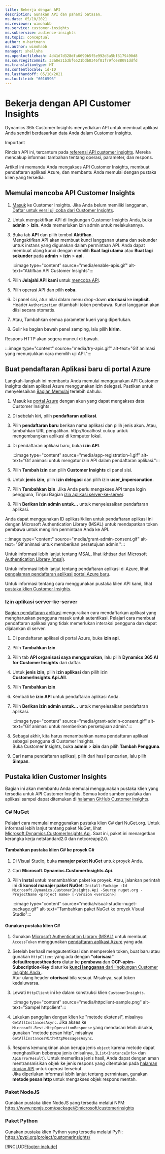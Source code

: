 ```yaml
---
title: Bekerja dengan API
description: Gunakan API dan pahami batasan.
ms.date: 05/10/2021
ms.reviewer: wimohabb
ms.service: customer-insights
ms.subservice: audience-insights
ms.topic: conceptual
author: m-hartmann
ms.author: wimohabb
manager: shellyha
ms.openlocfilehash: 4d41d7d328dfa6699b5f5e992d3a5bf3179490d8
ms.sourcegitcommit: 33a8e21b3bf6521bdb8346f81f79fce88091ddfd
ms.translationtype: HT
ms.contentlocale: id-ID
ms.lasthandoff: 05/10/2021
ms.locfileid: "6016596"
---
```

# <a name="work-with-customer-insights-apis"></a>Bekerja dengan API Customer Insights

Dynamics 365 Customer Insights menyediakan API untuk membuat aplikasi Anda sendiri berdasarkan data Anda dalam Customer Insights.

> [!IMPORTANT]
> Rincian API ini, tercantum pada [referensi API customer insights](https://developer.ci.ai.dynamics.com/api-details#api=CustomerInsights). Mereka mencakup informasi tambahan tentang operasi, parameter, dan respons.

Artikel ini memandu Anda mengakses API Customer Insights, membuat pendaftaran aplikasi Azure, dan membantu Anda memulai dengan pustaka klien yang tersedia.

## <a name="get-started-trying-the-customer-insights-apis"></a>Memulai mencoba API Customer Insights

1. [Masuk](https://home.ci.ai.dynamics.com) ke Customer Insights. Jika Anda belum memiliki langganan, [Daftar untuk versi uji coba dari Customer Insights](https://aka.ms/tryci).

1. Untuk mengaktifkan API di lingkungan Customer Insights Anda, buka **admin** > **izin**. Anda memerlukan izin admin untuk melakukannya.

1. Buka tab **API** dan pilih tombol **Aktifkan**.    
   Mengaktifkan API akan membuat kunci langganan utama dan sekunder untuk instans yang digunakan dalam permintaan API. Anda dapat membuat ulang kunci dengan memilih **Buat lagi utama** atau **Buat lagi sekunder** pada **admin** > **izin** > **api**.

   :::image type="content" source="media/enable-apis.gif" alt-text="Aktifkan API Customer Insights":::

1. Pilih **Jelajahi API kami** untuk [mencoba API](https://developer.ci.ai.dynamics.com/api-details#api=CustomerInsights&operation=Get-all-instances).

1. Pilih operasi API dan pilih **coba**.

1. Di panel sisi, atur nilai dalam menu drop-down **otorisasi** ke **implisit**. Header `Authorization` ditambahi token pembawa. Kunci langganan akan diisi secara otomatis.
  
1. Atau, Tambahkan semua parameter kueri yang diperlukan.

1. Gulir ke bagian bawah panel samping, lalu pilih **kirim**.

Respons HTTP akan segera muncul di bawah.


   :::image type="content" source="media/try-apis.gif" alt-text="Gif animasi yang menunjukkan cara memilih uji API.":::

## <a name="create-a-new-app-registration-in-the-azure-portal"></a>Buat pendaftaran Aplikasi baru di portal Azure

Langkah-langkah ini membantu Anda memulai menggunakan API Customer Insights dalam aplikasi Azure menggunakan izin delegasi. Pastikan untuk menyelesaikan [Bagian Memulai](#get-started-trying-the-customer-insights-apis) terlebih dahulu.

1. Masuk ke [portal Azure](https://portal.azure.com) dengan akun yang dapat mengakses data Customer Insights.

1. Di sebelah kiri, pilih **pendaftaran aplikasi**.

1. Pilih **pendaftaran baru** berikan nama aplikasi dan pilih jenis akun.
   Atau, tambahkan URL pengalihan. http://localhost cukup untuk mengembangkan aplikasi di komputer lokal.

1. Di pendaftaran aplikasi baru, buka **izin API**.

   :::image type="content" source="media/app-registration-1.gif" alt-text="Gif animasi untuk mengatur izin API dalam pendaftaran aplikasi.":::

1. Pilih **Tambah izin** dan pilih **Customer Insights** di panel sisi.

1. Untuk **jenis izin**, pilih **izin delegasi** dan pilih izin **user_impersonation**.

1. Pilih **Tambahkan izin**. Jika Anda perlu mengakses API tanpa login pengguna, Tinjau Bagian [izin aplikasi server-ke-server](#server-to-server-application-permissions).

1. Pilih **Berikan izin admin untuk...** untuk menyelesaikan pendaftaran aplikasi.

Anda dapat menggunakan ID aplikasi/klien untuk pendaftaran aplikasi ini dengan Microsoft Authentication Library (MSAL) untuk mendapatkan token pembawa untuk mengirim permintaan Anda ke API.

:::image type="content" source="media/grant-admin-consent.gif" alt-text="Gif animasi untuk memberikan persetujuan admin.":::

Untuk informasi lebih lanjut tentang MSAL, lihat [ikhtisar dari Microsoft Authentication Library (msal)](/azure/active-directory/develop/msal-overview).

Untuk informasi lebih lanjut tentang pendaftaran aplikasi di Azure, lihat [pengalaman pendaftaran aplikasi portal Azure baru](/azure/active-directory/develop/app-registration-portal-training-guide).

Untuk informasi tentang cara menggunakan pustaka klien API kami, lihat [pustaka klien Customer Insights](#customer-insights-client-libraries).

### <a name="server-to-server-application-permissions"></a>Izin aplikasi server-ke-server

[Bagian pendaftaran aplikasi](#create-a-new-app-registration-in-the-azure-portal) menguraikan cara mendaftarkan aplikasi yang mengharuskan pengguna masuk untuk autentikasi. Pelajari cara membuat pendaftaran aplikasi yang tidak memerlukan interaksi pengguna dan dapat dijalankan di server.

1. Di pendaftaran aplikasi di portal Azure, buka **izin api**.

1. Pilih **Tambahkan Izin**. 

1. Pilih tab **API organisasi saya menggunakan**, lalu pilih **Dynamics 365 AI for Customer Insights** dari daftar. 

1. Untuk **jenis izin**, pilih **izin aplikasi** dan pilih izin **CustomerInsights.Api.All**.

1. Pilih **Tambahkan izin**.

1. Kembali ke **izin API** untuk pendaftaran aplikasi Anda.

1. Pilih **Berikan izin admin untuk...** untuk menyelesaikan pendaftaran aplikasi.

   :::image type="content" source="media/grant-admin-consent.gif" alt-text="Gif animasi untuk memberikan persetujuan admin.":::

1. Sebagai akhir, kita harus menambahkan nama pendaftaran aplikasi sebagai pengguna di Customer Insights.    
   Buka Customer Insights, buka **admin** > **izin** dan pilih **Tambah Pengguna**.

1. Cari nama pendaftaran aplikasi, pilih dari hasil pencarian, lalu pilih **Simpan**.

## <a name="customer-insights-client-libraries"></a>Pustaka klien Customer Insights

Bagian ini akan membantu Anda memulai menggunakan pustaka klien yang tersedia untuk API Customer Insights. Semua kode sumber pustaka dan aplikasi sampel dapat ditemukan di [halaman GitHub Customer Insights](https://github.com/microsoft/Dynamics365-CustomerInsights-Client-Libraries). 

### <a name="c-nuget"></a>C# NuGet

Pelajari cara memulai menggunakan pustaka klien C# dari NuGet.org. Untuk informasi lebih lanjut tentang paket NuGet, lihat [Microsoft.Dynamics.CustomerInsights.Api](https://www.nuget.org/packages/Microsoft.Dynamics.CustomerInsights.Api/). Saat ini, paket ini menargetkan kerangka kerja netstandard2.0 dan netcoreapp2.0.

#### <a name="add-the-c-client-library-to-a-c-project"></a>Tambahkan pustaka klien C# ke proyek C#

1. Di Visual Studio, buka **manajer paket NuGet** untuk proyek Anda.

1. Cari **Microsoft.Dynamics.CustomerInsights.Api**.

1. Pilih **Instal** untuk menambahkan paket ke proyek.
   Atau, jalankan perintah ini di **konsol manajer paket NuGet**: `Install-Package -Id Microsoft.Dynamics.CustomerInsights.Api -Source nuget.org -ProjectName <project name> [-Version <version>]`

   :::image type="content" source="media/visual-studio-nuget-package.gif" alt-text="Tambahkan paket NuGet ke proyek Visual Studio":::

#### <a name="use-the-c-client-library"></a>Gunakan pustaka klien C#

1. Gunakan [Microsoft Authentication Library (MSAL)](/azure/active-directory/develop/msal-overview) untuk membuat `AccessToken` menggunakan [pendaftaran aplikasi Azure](#create-a-new-app-registration-in-the-azure-portal) yang ada.

1. Setelah berhasil mengautentikasi dan memperoleh token, buat baru atau gunakan `HttpClient` yang ada dengan **"otorisasi" defaultrequestheaders** diatur ke **pembawa <access token>** dan **OCP-apim-Subscription-Key** diatur ke [**kunci langganan** dari lingkungan Customer Insights Anda ](#get-started-trying-the-customer-insights-apis).    
   Atur ulang header **otorisasi** bila sesuai. Misalnya, saat token kedaluwarsa.

1. Lewati `HttpClient` ini ke dalam konstruksi klien `CustomerInsights`.

   :::image type="content" source="media/httpclient-sample.png" alt-text="Sampel httpclient":::

1. Lakukan panggilan dengan klien ke "metode ekstensi", misalnya `GetAllInstancesAsync`. Jika akses ke `Microsoft.Rest.HttpOperationResponse` yang mendasari lebih disukai, gunakan "metode pesan http", misalnya `GetAllInstancesWithHttpMessagesAsync`.

1. Respons kemungkinan akan berupa jenis `object` karena metode dapat menghasilkan beberapa jenis (misalnya, `IList<InstanceInfo>` dan `ApiErrorResult`). Untuk memeriksa jenis hasil, Anda dapat dengan aman mentransmisikan objek ke jenis respons yang ditentukan pada [halaman rincian API](https://developer.ci.ai.dynamics.com/api-details#api=CustomerInsights) untuk operasi tersebut.    
   Jika diperlukan informasi lebih lanjut tentang permintaan, gunakan **metode pesan http** untuk mengakses objek respons mentah.

### <a name="nodejs-package"></a>Paket NodeJS

Gunakan pustaka klien NodeJS yang tersedia melalui NPM: https://www.npmjs.com/package/@microsoft/customerinsights

### <a name="python-package"></a>Paket Python

Gunakan pustaka klien Python yang tersedia melalui PyPi: https://pypi.org/project/customerinsights/

[!INCLUDE[footer-include](../includes/footer-banner.md)]
